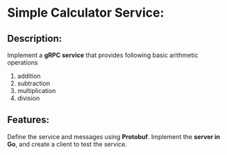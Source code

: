 # Simple Calculator Service:


## Description: 

Implement a **gRPC service** that provides following basic arithmetic operations 
1. addition
2. subtraction
3. multiplication
4. division

## Features: 

Define the service and messages using **Protobuf**.
Implement the **server in Go**, and create a client to test the service.
